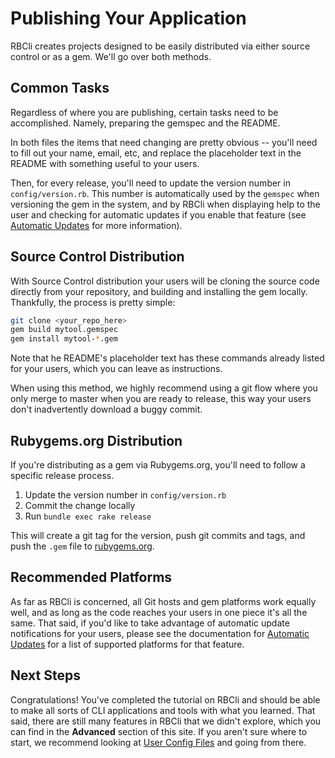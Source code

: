 # Publishing Your Application

RBCli creates projects designed to be easily distributed via either source control or as a gem. We'll go over both methods.

## Common Tasks

Regardless of where you are publishing, certain tasks need to be accomplished. Namely, preparing the gemspec and the README.

In both files the items that need changing are pretty obvious -- you'll need to fill out your name, email, etc, and replace the placeholder text in the README with something useful to your users.

Then, for every release, you'll need to update the version number in `config/version.rb`. This number is automatically used by the `gemspec` when versioning the gem in the system, and by RBCli when displaying help to the user and checking for automatic updates if you enable that feature (see [Automatic Updates][automatic_update_documentation] for more information).

## Source Control Distribution

With Source Control distribution your users will be cloning the source code directly from your repository, and building and installing the gem locally. Thankfully, the process is pretty simple:

```bash
git clone <your_repo_here>
gem build mytool.gemspec
gem install mytool-*.gem
```

Note that he README's placeholder text has these commands already listed for your users, which you can leave as instructions.

When using this method, we highly recommend using a git flow where you only merge to master when you are ready to release, this way your users don't inadvertently download a buggy commit.

## Rubygems.org Distribution

If you're distributing as a gem via Rubygems.org, you'll need to follow a specific release process.

1. Update the version number in `config/version.rb`
2. Commit the change locally
3. Run `bundle exec rake release`

This will create a git tag for the version, push git commits and tags, and push the `.gem` file to [rubygems.org](https://rubygems.org).

## Recommended Platforms

As far as RBCli is concerned, all Git hosts and gem platforms work equally well, and as long as the code reaches your users in one piece it's all the same. That said, if you'd like to take advantage of automatic update notifications for your users, please see the documentation for [Automatic Updates][automatic_update_documentation] for a list of supported platforms for that feature. 

## Next Steps

Congratulations! You've completed the tutorial on RBCli and should be able to make all sorts of CLI applications and tools with what you learned. That said, there are still many features in RBCli that we didn't explore, which you can find in the __Advanced__ section of this site. If you aren't sure where to start, we recommend looking at [User Config Files][user_config_files_documentation] and going from there.


[automatic_update_documentation]: ../advanced/automatic_updates.md
[user_config_files_documentation]: ../advanced/user_config_files.md